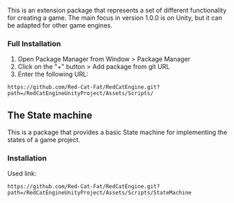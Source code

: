 This is an extension package that represents a set of different functionality for creating a game. The main focus in version 1.0.0 is on Unity, but it can be adapted for other game engines.
### Full Installation
1. Open Package Manager from Window > Package Manager
2. Click on the "+" button > Add package from git URL
3. Enter the following URL:
```
https://github.com/Red-Cat-Fat/RedCatEngine.git?path=/RedCatEngineUnityProject/Assets/Scripts/
```

## The State machine
This is a package that provides a basic State machine for implementing the states of a game project.

### Installation
Used link:
```
https://github.com/Red-Cat-Fat/RedCatEngine.git?path=/RedCatEngineUnityProject/Assets/Scripts/StateMachine
```
